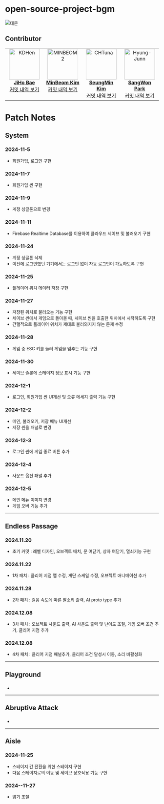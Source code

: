 # open-source-project-bgm

![대문](https://github.com/user-attachments/assets/7dffd24f-abf1-4ad1-b3f2-dbb6c1c0949a)




## Contributor
<table>
  <tbody>
    <tr>
      <td align="center" valign="top" width="25%">
        <a href="https://github.com/Jiho12315">
          <img src="https://avatars.githubusercontent.com/u/144876236?v=4" width="100px;" alt="KDHen"/><br />
          <b style="font-size: 16px;">JiHo Bae</b>
        </a>
        <br />
        <a href="https://github.com/MinBeom2/open-source-project-bgm/commits/main/?author=Jiho12315" title="커밋 내역 보기">커밋 내역 보기</a>
      </td>
      <td align="center" valign="top" width="25%">
        <a href="https://github.com/MinBeom2">
          <img src="https://avatars.githubusercontent.com/u/154870745?s=96&v=4" width="100px;" alt="MINBEOM2"/><br />
          <b style="font-size: 16px;">MinBeom Kim</b>
        </a>
        <br />
        <a href="https://github.com/MinBeom2/open-source-project-bgm/commits/main/?author=MinBeom2" title="커밋 내역 보기">커밋 내역 보기</a>
      </td>
      <td align="center" valign="top" width="25%">
        <a href="https://github.com/GreenAppleSoda">
          <img src="https://avatars.githubusercontent.com/u/151068526?v=4" width="100px;" alt="CHTuna"/><br />
          <b style="font-size: 16px;">SeungMin Kim</b>
        </a>
        <br />
        <a href="https://github.com/MinBeom2/open-source-project-bgm/commits/main/?author=GreenAppleSoda" title="커밋 내역 보기">커밋 내역 보기</a>
      </td>
      <td align="center" valign="top" width="25%">
        <a href="https://github.com/wipheg">
          <img src="https://avatars.githubusercontent.com/u/63744049?v=4" width="100px;" alt="Hyung-Junn"/><br />
          <b style="font-size: 16px;">SangWon Park</b>
        </a>
        <br />
        <a href="https://github.com/MinBeom2/open-source-project-bgm/commits/main/?author=wipheg" title="커밋 내역 보기">커밋 내역 보기</a>
      </td>
    </tr>
  </tbody>
</table>


# Patch Notes

## System
### 2024-11-5
- 회원가입, 로그인 구현 

### 2024-11-7
- 회원가입 씬 구현

### 2024-11-9
- 계정 싱글톤으로 변경

### 2024-11-11
- Firebase Realtime Database를 이용하여 클라우드 세이브 및 불러오기 구현

### 2024-11-24
- 계정 싱글톤 삭제
- 이전에 로그인했던 기기에서는 로그인 없이 자동 로그인이 가능하도록 구현

### 2024-11-25
- 플레이어 위치 데이터 저장 구현

### 2024-11-27
- 저장된 위치로 불러오는 기능 구현
- 세이브 씬에서 게임으로 돌아올 때, 세이브 씬을 호출한 위치에서 시작하도록 구현
- 간헐적으로 플레이어 위치가 제대로 불러와지지 않는 문제 수정

### 2024-11-28
- 게임 중 ESC 키를 눌러 게임을 멈추는 기능 구현

### 2024-11-30
- 세이브 슬롯에 스테이지 정보 표시 기능 구현

### 2024-12-1
- 로그인, 회원가입 씬 UI개선 및 오류 메세지 출력 기능 구현

### 2024-12-2
- 메인, 불러오기, 저장 메뉴 UI개선
- 저장 씬을 패널로 변경

### 2024-12-3
- 로그인 씬에 게임 종료 버튼 추가

### 2024-12-4
- 사운드 옵션 패널 추가
   
### 2024-12-5
- 메인 메뉴 이미지 변경
- 게임 오버 기능 추가
  
---

## Endless Passage
### 2024.11.20
- 초기 커밋 : 레벨 디자인, 오브젝트 배치, 문 여닫기, 상자 여닫기, 열쇠기능 구현

### 2024.11.22
- 1차 패치 : 클리어 지점 맵 수정, 계단 스케일 수정, 오브젝트 애니메이션 추가

### 2024.11.28
- 2차 패치 : 걸음 속도에 따른 발소리 출력, AI proto type 추가

### 2024.12.08
- 3차 패치 : 오브젝트 사운드 출력, AI 사운드 출력 및 난이도 조절, 게임 오버 조건 추가, 클리어 지점 추가

### 2024.12.08
- 4차 패치 : 클리어 지점 패널추가, 클리어 조건 달성시 이동, 소리 비활성화

---

## Playground
### 
-

---

## Abruptive Attack
### 
- 

---

## Aisle
### 2024-11-25
- 스테이지 간 전환을 위한 스테이지 구현
- 다음 스테이지로의 이동 및 세이브 상호작용 기능 구현
  
### 2024--11-27
- 밝기 조절
